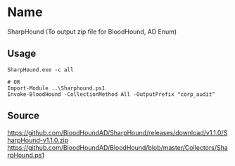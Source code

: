# Name
SharpHound (To output zip file for BloodHound, AD Enum)

## Usage
```
SharpHound.exe -c all

# OR
Import-Module ..\Sharphound.ps1
Invoke-BloodHound -CollectionMethod All -OutputPrefix "corp_audit"
```

## Source
https://github.com/BloodHoundAD/SharpHound/releases/download/v1.1.0/SharpHound-v1.1.0.zip
https://github.com/BloodHoundAD/BloodHound/blob/master/Collectors/SharpHound.ps1
